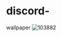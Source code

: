 # discord-
wallpaper
![103882](https://user-images.githubusercontent.com/91689113/135496295-fe458853-1d85-48a2-bbd4-a49cd8dd54f5.jpg)
